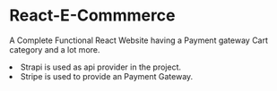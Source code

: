 # React-E-Commmerce
A Complete Functional React Website having a Payment  gateway Cart category and a lot more.
<br>
<li> Strapi is used as api provider in the project.</li>
<li> Stripe is used to provide an Payment Gateway.</li>
